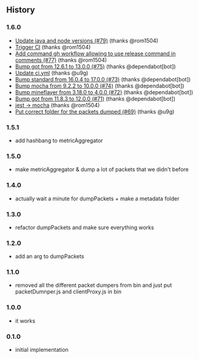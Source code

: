 ## History

### 1.6.0
* [Update java and node versions (#79)](https://github.com/PrismarineJS/prismarine-packet-dumper/commit/6da2bfb5c2b2f8302e0916b633365d740e91974f) (thanks @rom1504)
* [Trigger CI](https://github.com/PrismarineJS/prismarine-packet-dumper/commit/2d6585a5e1822f404db1b15dcc0bfaaf0a4e258e) (thanks @rom1504)
* [Add command gh workflow allowing to use release command in comments (#77)](https://github.com/PrismarineJS/prismarine-packet-dumper/commit/ed26074fe60f6bb48e32025523ecc5ef86f6341a) (thanks @rom1504)
* [Bump got from 12.6.1 to 13.0.0 (#75)](https://github.com/PrismarineJS/prismarine-packet-dumper/commit/dc2ec246c9d6650f6f265a1b594bfe4606632804) (thanks @dependabot[bot])
* [Update ci.yml](https://github.com/PrismarineJS/prismarine-packet-dumper/commit/ba22d9a3ac74e5ffa20c5b0a5ac2c955a6638859) (thanks @u9g)
* [Bump standard from 16.0.4 to 17.0.0 (#73)](https://github.com/PrismarineJS/prismarine-packet-dumper/commit/91f04942ba611826cb7fb365b50628ad70905a1d) (thanks @dependabot[bot])
* [Bump mocha from 9.2.2 to 10.0.0 (#74)](https://github.com/PrismarineJS/prismarine-packet-dumper/commit/5a4d2974b6011ebd70412d2e727fa8b7760dcb38) (thanks @dependabot[bot])
* [Bump mineflayer from 3.18.0 to 4.0.0 (#72)](https://github.com/PrismarineJS/prismarine-packet-dumper/commit/04c5a88588c4a9b3497fb0b5c76378d91bf7f22c) (thanks @dependabot[bot])
* [Bump got from 11.8.3 to 12.0.0 (#71)](https://github.com/PrismarineJS/prismarine-packet-dumper/commit/be35480f7d55b74c2d179384bdf2f5c144ed19e1) (thanks @dependabot[bot])
* [jest -> mocha](https://github.com/PrismarineJS/prismarine-packet-dumper/commit/6fd3e6336e5532af7b17be075aeafcf2e0997f79) (thanks @rom1504)
* [Put correct folder for the packets dumped (#69)](https://github.com/PrismarineJS/prismarine-packet-dumper/commit/73649196e0a75cef2d7443ac1ed69ffc32127a69) (thanks @u9g)

### 1.5.1

* add hashbang to metricAggregator

### 1.5.0

* make metricAggregator & dump a lot of packets that we didn't before

### 1.4.0

* actually wait a minute for dumpPackets + make a metadata folder

### 1.3.0

* refactor dumpPackets and make sure everything works

### 1.2.0

* add an arg to dumpPackets

### 1.1.0

* removed all the different packet dumpers from bin and just put packetDumnper.js and clientProxy.js in bin

### 1.0.0

* it works

### 0.1.0

* initial implementation
